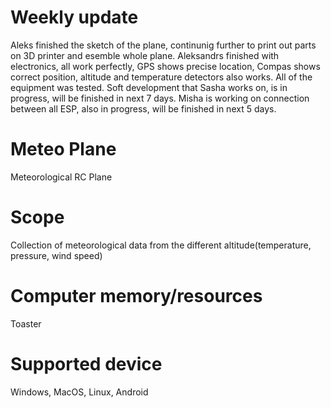 # Weekly update
Aleks finished the sketch of the plane, continunig further to print out parts on 3D  printer and esemble whole plane. Aleksandrs finished with electronics, all work perfectly, GPS shows precise location, Compas shows correct position, altitude and temperature detectors also works. All of the equipment was tested. Soft development that Sasha works on, is in progress, will be finished in next 7 days. Misha is working on connection between all ESP, also in progress, will be finished in next 5 days.

# Meteo Plane
Meteorological RC Plane

# Scope
Collection of meteorological data from the different altitude(temperature, pressure, wind speed)

# Computer memory/resources
Toaster

# Supported device
Windows, MacOS, Linux, Android

